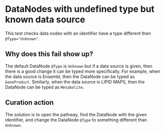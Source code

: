 # DataNodes with undefined type but known data source

This test checks data nodes with an identifier have a type different then `@Type="Unknown"`.

## Why does this fail show up?

The default DataNode `@Type` is `Unknown` but if a data source is given, then there is a good
change it can be typed more specifically. For example, when the data source is Ensembl, then
the DataNode can be typed as `GeneProduct`. Similarly, when the data source is LIPID MAPS, then
the DataNode can be typed as `Metabolite`.

## Curation action

The solution is to open the pathway, find the DataNode with the given identifier, and change
the DataNode `@Type` to something different than `Unknown`.
